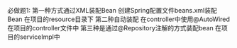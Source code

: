 必做题1:
  第一种方式通过XML装配Bean 创建Spring配置文件beans.xml装配Bean  在项目的resource目录下
  第二种自动装配 在controller中使用@AutoWired   在项目的controller文件中
  第三种是通过@Repository注解的方式装配bean     在项目的serviceImpl中
  
